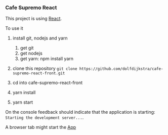 ### Cafe Supremo React



This project is using [React](./REACT.md).


To use it
1. install git, nodejs and yarn
   1. get git
   2. get nodejs
   3. get yarn: npm install yarn

2. clone this repository
   `git clone https://github.com/dolfdijkstra/cafe-supremo-react-front.git`

3. cd into cafe-supremo-react-front

4. yarn install

5. yarn start

  On the  console feedback should indicate that the application is starting: `Starting the development server...`.

  A browser tab might start the [App](http://localhost:3000)

